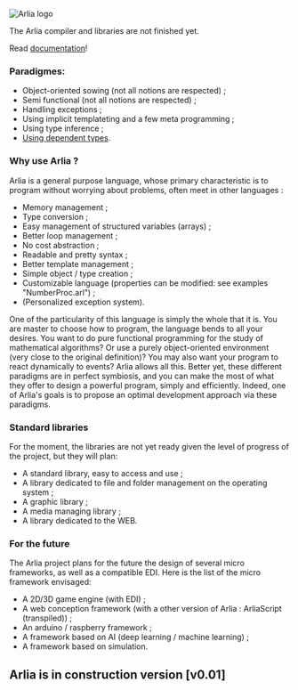 ![Arlia logo](https://s15.postimg.cc/44hlbr6zf/Arlia_Logo_-_1.png)

The Arlia compiler and libraries are not finished yet.

Read [documentation](https://github.com/vanaur/Arlia/blob/master/doc/readme.md)!

### Paradigmes:

 - Object-oriented sowing (not all notions are respected) ;
 - Semi functional (not all notions are respected) ;
 - Handling exceptions ;
 - Using implicit templateting and a few meta programming ;
 - Using type inference ;
 - [Using dependent types](https://en.wikipedia.org/wiki/Dependent_type).
 
### Why use Arlia ?

Arlia is a general purpose language, whose primary characteristic is to program without worrying about problems, often meet in other languages :

 - Memory management ;
 - Type conversion ;
 - Easy management of structured variables (arrays) ;
 - Better loop management ;
 - No cost abstraction ;
 - Readable and pretty syntax ;
 - Better template management ;
 - Simple object / type creation ;
 - Customizable language (properties can be modified: see examples "NumberProc.arl") ;
 - (Personalized exception system).

One of the particularity of this language is simply the whole that it is. You are master to choose how to program, the language bends to all your desires. You want to do pure functional programming for the study of mathematical algorithms? Or use a purely object-oriented environment (very close to the original definition)? You may also want your program to react dynamically to events? Arlia allows all this. Better yet, these different paradigms are in perfect symbiosis, and you can make the most of what they offer to design a powerful program, simply and efficiently.
Indeed, one of Arlia's goals is to propose an optimal development approach via these paradigms.

### Standard libraries

For the moment, the libraries are not yet ready given the level of progress of the project, but they will plan:

 - A standard library, easy to access and use ;
 - A library dedicated to file and folder management on the operating system ;
 - A graphic library ;
 - A media managing library ;
 - A library dedicated to the WEB.

### For the future

The Arlia project plans for the future the design of several micro frameworks, as well as a compatible EDI.
Here is the list of the micro framework envisaged:

 - A 2D/3D game engine (with EDI) ;
 - A web conception framework (with a other version of Arlia : ArliaScript (transpiled)) ;
 - An arduino / raspberry framework ;
 - A framework based on AI (deep learning / machine learning) ;
 - A framework based on simulation.

## Arlia is in construction version [v0.01]
